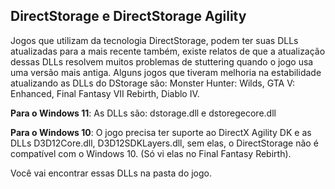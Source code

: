 ## DirectStorage e DirectStorage Agility

Jogos que utilizam da tecnologia DirectStorage, podem ter suas DLLs atualizadas para a mais recente também, existe relatos de que a atualização dessas DLLs resolvem muitos problemas de stuttering quando o jogo usa uma versão mais antiga. 
Alguns jogos que tiveram melhoria na estabilidade atualizando as DLLs do DStorage são: Monster Hunter: Wilds, GTA V: Enhanced, Final Fantasy VII Rebirth, Diablo IV.


**Para o Windows 11**: As DLLs são: dstorage.dll e dstoregecore.dll

**Para o Windows 10**: O jogo precisa ter suporte ao DirectX Agility DK e as DLLs D3D12Core.dll, D3D12SDKLayers.dll, sem elas, o DirectStorage não é compatível com o Windows 10. (Só vi elas no Final Fantasy Rebirth).

Você vai encontrar essas DLLs na pasta do jogo.
